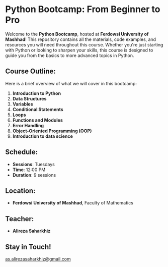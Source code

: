 
# Python Bootcamp: From Beginner to Pro 


Welcome to the **Python Bootcamp**, hosted at **Ferdowsi University of Mashhad**! This repository contains all the materials, code examples, and resources you will need throughout this course. Whether you're just starting with Python or looking to sharpen your skills, this course is designed to guide you from the basics to more advanced topics in Python.



## Course Outline:

Here is a brief overview of what we will cover in this bootcamp:

1. **Introduction to Python**
2. **Data Structures** 
3. **Variables** 
4. **Conditional Statements** 
5. **Loops** 
6. **Functions and Modules** 
7. **Error Handling**
8. **Object-Oriented Programming (OOP)**
9. **Introduction to data science** 

## Schedule:

- **Sessions**: Tuesdays
- **Time**: 12:00 PM
- **Duration**: 9 sessions

## Location:

- **Ferdowsi University of Mashhad**, Faculty of Mathematics

## Teacher:

- **Alireza Saharkhiz**

## Stay in Touch!

as.alirezasaharkhiz@gmail.com
